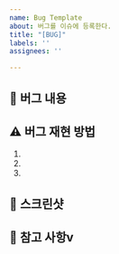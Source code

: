 ```yaml
---
name: Bug Template
about: 버그를 이슈에 등록한다.
title: "[BUG]"
labels: ''
assignees: ''

---
```


## 🤷 버그 내용
## ⚠ 버그 재현 방법
1.
2.
3.
## 📸 스크린샷
## 👄 참고 사항v
